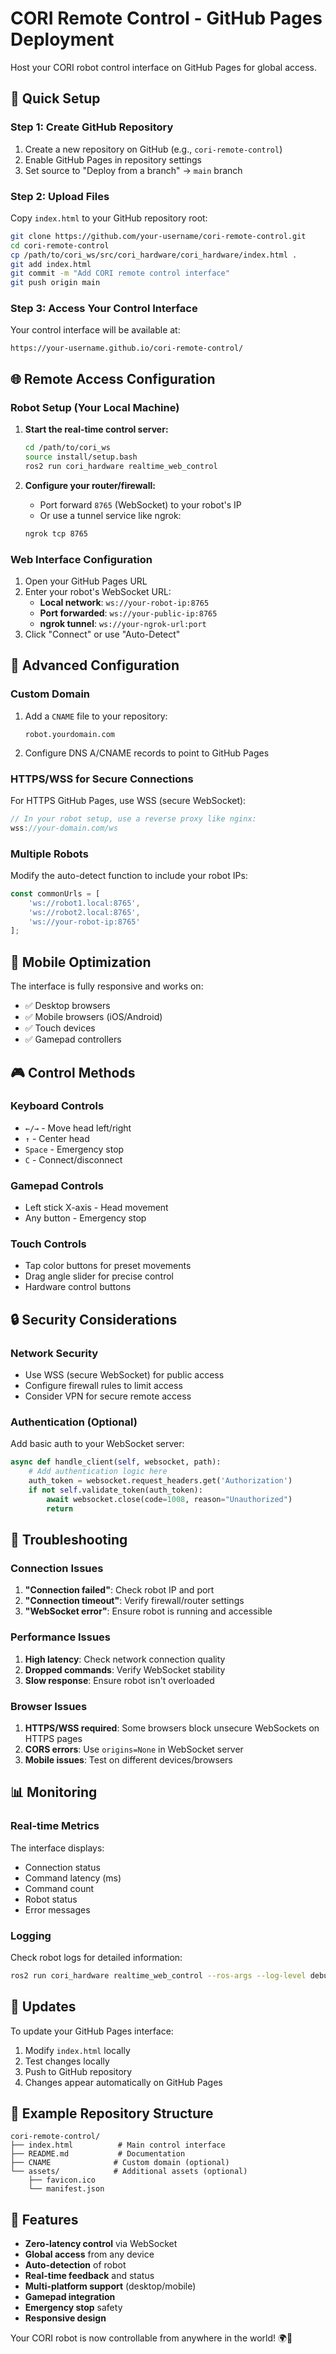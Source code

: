 # CORI Remote Control - GitHub Pages Deployment

Host your CORI robot control interface on GitHub Pages for global access.

## 🚀 Quick Setup

### Step 1: Create GitHub Repository
1. Create a new repository on GitHub (e.g., `cori-remote-control`)
2. Enable GitHub Pages in repository settings
3. Set source to "Deploy from a branch" → `main` branch

### Step 2: Upload Files
Copy `index.html` to your GitHub repository root:
```bash
git clone https://github.com/your-username/cori-remote-control.git
cd cori-remote-control
cp /path/to/cori_ws/src/cori_hardware/cori_hardware/index.html .
git add index.html
git commit -m "Add CORI remote control interface"
git push origin main
```

### Step 3: Access Your Control Interface
Your control interface will be available at:
```
https://your-username.github.io/cori-remote-control/
```

## 🌐 Remote Access Configuration

### Robot Setup (Your Local Machine)
1. **Start the real-time control server:**
   ```bash
   cd /path/to/cori_ws
   source install/setup.bash
   ros2 run cori_hardware realtime_web_control
   ```

2. **Configure your router/firewall:**
   - Port forward `8765` (WebSocket) to your robot's IP
   - Or use a tunnel service like ngrok:
   ```bash
   ngrok tcp 8765
   ```

### Web Interface Configuration
1. Open your GitHub Pages URL
2. Enter your robot's WebSocket URL:
   - **Local network**: `ws://your-robot-ip:8765`
   - **Port forwarded**: `ws://your-public-ip:8765`
   - **ngrok tunnel**: `ws://your-ngrok-url:port`
3. Click "Connect" or use "Auto-Detect"

## 🔧 Advanced Configuration

### Custom Domain
1. Add a `CNAME` file to your repository:
   ```
   robot.yourdomain.com
   ```
2. Configure DNS A/CNAME records to point to GitHub Pages

### HTTPS/WSS for Secure Connections
For HTTPS GitHub Pages, use WSS (secure WebSocket):
```javascript
// In your robot setup, use a reverse proxy like nginx:
wss://your-domain.com/ws
```

### Multiple Robots
Modify the auto-detect function to include your robot IPs:
```javascript
const commonUrls = [
    'ws://robot1.local:8765',
    'ws://robot2.local:8765',
    'ws://your-robot-ip:8765'
];
```

## 📱 Mobile Optimization

The interface is fully responsive and works on:
- ✅ Desktop browsers
- ✅ Mobile browsers (iOS/Android)
- ✅ Touch devices
- ✅ Gamepad controllers

## 🎮 Control Methods

### Keyboard Controls
- `←/→` - Move head left/right
- `↑` - Center head
- `Space` - Emergency stop
- `C` - Connect/disconnect

### Gamepad Controls
- Left stick X-axis - Head movement
- Any button - Emergency stop

### Touch Controls
- Tap color buttons for preset movements
- Drag angle slider for precise control
- Hardware control buttons

## 🔒 Security Considerations

### Network Security
- Use WSS (secure WebSocket) for public access
- Configure firewall rules to limit access
- Consider VPN for secure remote access

### Authentication (Optional)
Add basic auth to your WebSocket server:
```python
async def handle_client(self, websocket, path):
    # Add authentication logic here
    auth_token = websocket.request_headers.get('Authorization')
    if not self.validate_token(auth_token):
        await websocket.close(code=1008, reason="Unauthorized")
        return
```

## 🐛 Troubleshooting

### Connection Issues
1. **"Connection failed"**: Check robot IP and port
2. **"Connection timeout"**: Verify firewall/router settings
3. **"WebSocket error"**: Ensure robot is running and accessible

### Performance Issues
1. **High latency**: Check network connection quality
2. **Dropped commands**: Verify WebSocket stability
3. **Slow response**: Ensure robot isn't overloaded

### Browser Issues
1. **HTTPS/WSS required**: Some browsers block unsecure WebSockets on HTTPS pages
2. **CORS errors**: Use `origins=None` in WebSocket server
3. **Mobile issues**: Test on different devices/browsers

## 📊 Monitoring

### Real-time Metrics
The interface displays:
- Connection status
- Command latency (ms)
- Command count
- Robot status
- Error messages

### Logging
Check robot logs for detailed information:
```bash
ros2 run cori_hardware realtime_web_control --ros-args --log-level debug
```

## 🔄 Updates

To update your GitHub Pages interface:
1. Modify `index.html` locally
2. Test changes locally
3. Push to GitHub repository
4. Changes appear automatically on GitHub Pages

## 🤝 Example Repository Structure
```
cori-remote-control/
├── index.html          # Main control interface
├── README.md           # Documentation
├── CNAME              # Custom domain (optional)
└── assets/            # Additional assets (optional)
    ├── favicon.ico
    └── manifest.json
```

## 🌟 Features

- **Zero-latency control** via WebSocket
- **Global access** from any device
- **Auto-detection** of robot
- **Real-time feedback** and status
- **Multi-platform support** (desktop/mobile)
- **Gamepad integration**
- **Emergency stop** safety
- **Responsive design**

Your CORI robot is now controllable from anywhere in the world! 🌍🤖